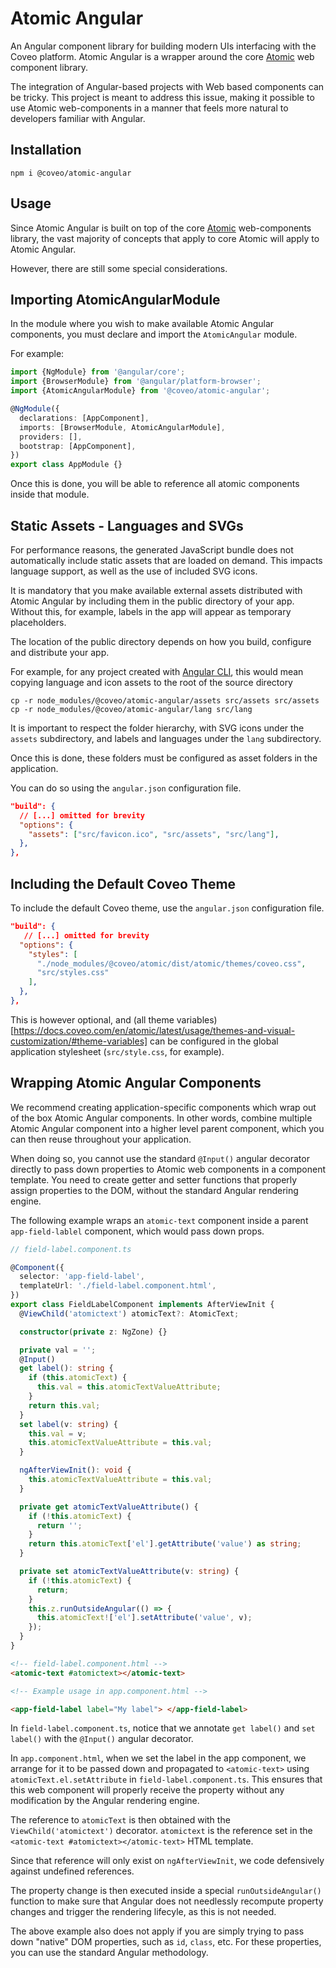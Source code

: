 # Atomic Angular

An Angular component library for building modern UIs interfacing with the Coveo platform. Atomic Angular is a wrapper around the core [Atomic](https://docs.coveo.com/en/atomic/latest/) web component library.

The integration of Angular-based projects with Web based components can be tricky. This project is meant to address this issue, making it possible to use Atomic web-components in a manner that feels more natural to developers familiar with Angular.

## Installation

`npm i @coveo/atomic-angular`

## Usage

Since Atomic Angular is built on top of the core [Atomic](https://docs.coveo.com/en/atomic/latest/) web-components library, the vast majority of concepts that apply to core Atomic will apply to Atomic Angular.

However, there are still some special considerations.

## Importing AtomicAngularModule

In the module where you wish to make available Atomic Angular components, you must declare and import the `AtomicAngular` module.

For example:

```typescript
import {NgModule} from '@angular/core';
import {BrowserModule} from '@angular/platform-browser';
import {AtomicAngularModule} from '@coveo/atomic-angular';

@NgModule({
  declarations: [AppComponent],
  imports: [BrowserModule, AtomicAngularModule],
  providers: [],
  bootstrap: [AppComponent],
})
export class AppModule {}
```

Once this is done, you will be able to reference all atomic components inside that module.

## Static Assets - Languages and SVGs

For performance reasons, the generated JavaScript bundle does not automatically include static assets that are loaded on demand. This impacts language support, as well as the use of included SVG icons.

It is mandatory that you make available external assets distributed with Atomic Angular by including them in the public directory of your app. Without this, for example, labels in the app will appear as temporary placeholders.

The location of the public directory depends on how you build, configure and distribute your app.

For example, for any project created with [Angular CLI](https://angular.io/cli), this would mean copying language and icon assets to the root of the source directory

```
cp -r node_modules/@coveo/atomic-angular/assets src/assets src/assets
cp -r node_modules/@coveo/atomic-angular/lang src/lang
```

It is important to respect the folder hierarchy, with SVG icons under the `assets` subdirectory, and labels and languages under the `lang` subdirectory.

Once this is done, these folders must be configured as asset folders in the application.

You can do so using the `angular.json` configuration file.

```json
"build": {
  // [...] omitted for brevity
  "options": {
    "assets": ["src/favicon.ico", "src/assets", "src/lang"],
  },
},
```

## Including the Default Coveo Theme

To include the default Coveo theme, use the `angular.json` configuration file.

```json
"build": {
   // [...] omitted for brevity
  "options": {
    "styles": [
      "./node_modules/@coveo/atomic/dist/atomic/themes/coveo.css",
      "src/styles.css"
    ],
  },
},
```

This is however optional, and (all theme variables)[https://docs.coveo.com/en/atomic/latest/usage/themes-and-visual-customization/#theme-variables] can be configured in the global application stylesheet (`src/style.css`, for example).

## Wrapping Atomic Angular Components

We recommend creating application-specific components which wrap out of the box Atomic Angular components. In other words, combine multiple Atomic Angular component into a higher level parent component, which you can then reuse throughout your application.

When doing so, you cannot use the standard `@Input()` angular decorator directly to pass down properties to Atomic web components in a component template. You need to create getter and setter functions that properly assign properties to the DOM, without the standard Angular rendering engine.

The following example wraps an `atomic-text` component inside a parent `app-field-lablel` component, which would pass down props.

```typescript
// field-label.component.ts

@Component({
  selector: 'app-field-label',
  templateUrl: './field-label.component.html',
})
export class FieldLabelComponent implements AfterViewInit {
  @ViewChild('atomictext') atomicText?: AtomicText;

  constructor(private z: NgZone) {}

  private val = '';
  @Input()
  get label(): string {
    if (this.atomicText) {
      this.val = this.atomicTextValueAttribute;
    }
    return this.val;
  }
  set label(v: string) {
    this.val = v;
    this.atomicTextValueAttribute = this.val;
  }

  ngAfterViewInit(): void {
    this.atomicTextValueAttribute = this.val;
  }

  private get atomicTextValueAttribute() {
    if (!this.atomicText) {
      return '';
    }
    return this.atomicText['el'].getAttribute('value') as string;
  }

  private set atomicTextValueAttribute(v: string) {
    if (!this.atomicText) {
      return;
    }
    this.z.runOutsideAngular(() => {
      this.atomicText!['el'].setAttribute('value', v);
    });
  }
}
```

```html
<!-- field-label.component.html -->
<atomic-text #atomictext></atomic-text>
```

```html
<!-- Example usage in app.component.html -->

<app-field-label label="My label"> </app-field-label>
```

In `field-label.component.ts`, notice that we annotate `get label()` and `set label()` with the `@Input()` angular decorator.

In `app.component.html`, when we set the label in the app component, we arrange for it to be passed down and propagated to `<atomic-text>` using `atomicText.el.setAttribute` in `field-label.component.ts`. This ensures that this web component will properly receive the property without any modification by the Angular rendering engine.

The reference to `atomicText` is then obtained with the `ViewChild('atomictext')` decorator.
`atomictext` is the reference set in the `<atomic-text #atomictext></atomic-text>` HTML template.

Since that reference will only exist on `ngAfterViewInit`, we code defensively against undefined references.

The property change is then executed inside a special `runOutsideAngular()` function to make sure that Angular does not needlessly recompute property changes and trigger the rendering lifecyle, as this is not needed.

The above example also does not apply if you are simply trying to pass down "native" DOM properties, such as `id`, `class`, etc. For these properties, you can use the standard Angular methodology.
